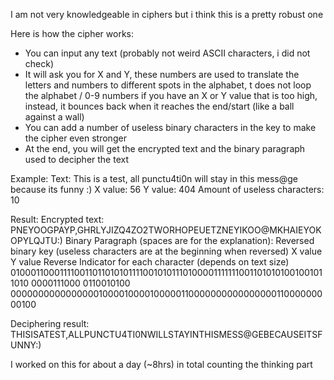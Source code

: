 I am not very knowledgeable in ciphers but i think this is a pretty robust one

Here is how the cipher works:
- You can input any text (probably not weird ASCII characters, i did not check)
- It will ask you for X and Y, these numbers are used to translate the letters and numbers to different spots in the alphabet, t does not loop the alphabet / 0-9 numbers if you have an X or Y value that is too high, instead, it bounces back when it reaches the end/start (like a ball against a wall)
- You can add a number of useless binary characters in the key to make the cipher even stronger
- At the end, you will get the encrypted text and the binary paragraph used to decipher the text


Example:
Text: This is a test, all punctu4ti0n will stay in this mess@ge because its funny :)
X value: 56
Y value: 404
Amount of useless characters: 10

Result:
Encrypted text: PNEYOOGPAYP,GHRLYJIZQ4ZO2TWORHOPEUETZNEYIKOO@MKHAIEYOKOPYLQJTU:)
Binary Paragraph (spaces are for the explanation): 
Reversed binary key (useless characters are at the beginning when reversed)  X value      Y value      Reverse Indicator for each character (depends on text size)
01000110001111001101101010111100101011101000011111110011010101001001011010   0000111000   0110010100   0000000000000000100001000010000011000000000000000011000000000100

Deciphering result: THISISATEST,ALLPUNCTU4TI0NWILLSTAYINTHISMESS@GEBECAUSEITSFUNNY:)


I worked on this for about a day (~8hrs) in total counting the thinking part
